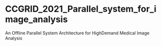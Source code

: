 # CCGRID_2021_Parallel_system_for_image_analysis
An Offline Parallel System Architecture for HighDemand Medical Image Analysis
